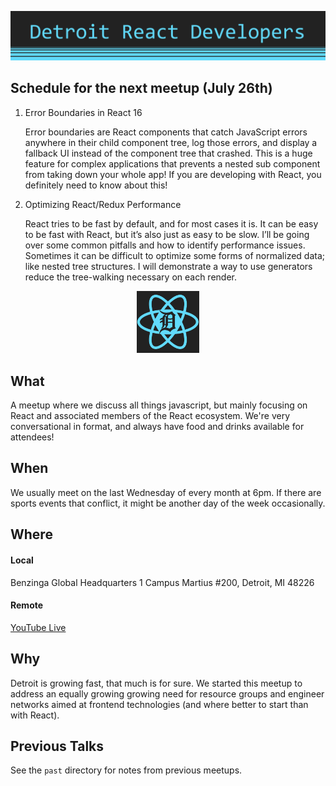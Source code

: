 
<p align="center">
  <img alt="meetup" src="https://github.com/Benzinga/Meetup/blob/master/detroitReactDevelopers.png" width="960">
</p>

## Schedule for the next meetup (July 26th)
1. Error Boundaries in React 16

    Error boundaries are React components that catch JavaScript errors anywhere in their child component tree, log those errors, and display a fallback UI instead of the component tree that crashed.  This is a huge feature for complex applications that prevents a nested sub component from taking down your whole app!  If you are developing with React, you definitely need to know about this!

2. Optimizing React/Redux Performance

    React tries to be fast by default, and for most cases it is. It can be easy to be fast with React, but it’s also just as easy to be slow. I’ll be going over some common pitfalls and how to identify performance issues.  Sometimes it can be difficult to optimize some forms of normalized data; like nested tree structures. I will demonstrate a way to use generators reduce the tree-walking necessary on each render.


<p align="center">
  <img alt="meetup" src="https://github.com/Benzinga/Meetup/blob/master/detroitReact.png" width="100">
</p>

## What
A meetup where we discuss all things javascript, but mainly focusing on React and associated members of the React ecosystem.  We're very conversational in format, and always have food and drinks available for attendees!

## When
We usually meet on the last Wednesday of every month at 6pm.  If there are sports events that conflict, it might be another day of the week occasionally.

## Where
#### Local
Benzinga Global Headquarters
1 Campus Martius #200, Detroit, MI 48226
#### Remote
[YouTube Live](https://youtube.com/channel/UC5nH9vHH4512vDhxnvk3kPA/live)

## Why
Detroit is growing fast, that much is for sure.  We started this meetup to address an equally growing growing need for resource groups and engineer networks aimed at frontend technologies (and where better to start than with React).

## Previous Talks
See the `past` directory for notes from previous meetups.
